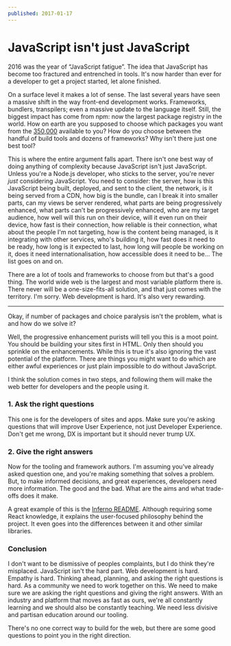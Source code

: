 ```yaml
---
published: 2017-01-17
---
```


# JavaScript isn't just JavaScript

2016 was the year of “JavaScript fatigue”. The idea that JavaScript has become
too fractured and entrenched in tools. It's now harder than ever for a developer
to get a project started, let alone finished.

On a surface level it makes a lot of sense. The last several years have seen a
massive shift in the way front-end development works. Frameworks, bundlers,
transpilers; even a massive update to the language itself. Still, the biggest
impact has come from npm: now the largest package registry in the world. How on
earth are you supposed to choose which packages you want from the
[350,000](https://www.linux.com/news/event/Nodejs/2016/state-union-npm)
available to you? How do you choose between the handful of build tools and
dozens of frameworks? Why isn't there just one best tool?

This is where the entire argument falls apart. There isn't one best way of doing
anything of complexity because JavaScript isn't just JavaScript. Unless you're a
Node.js developer, who sticks to the server, you're never *just* considering
JavaScript. You need to consider: the server, how is this JavaScript being
built, deployed, and sent to the client, the network, is it being served from a
CDN, how big is the bundle, can I break it into smaller parts, can my views be
server rendered, what parts are being progressively enhanced, what parts can't
be progressively enhanced, who are my target audience, how well will this run on
their device, will it even run on their device, how fast is their connection,
how reliable is their connection, what about the people I'm not targeting, how
is the content being managed, is it integrating with other services, who's
building it, how fast does it need to be ready, how long is it expected to last,
how long will people be working on it, does it need internationalisation, how
accessible does it need to be… The list goes on and on.

There are a lot of tools and frameworks to choose from but that's a good thing.
The world wide web is the largest and most variable platform there is. There
never will be a one-size-fits-all solution, and that just comes with the
territory. I'm sorry. Web development is hard. It's also very rewarding.

*****

Okay, if number of packages and choice paralysis isn't the problem, what is and
how do we solve it?

Well, the progressive enhancement purists will tell you this is a moot point.
You should be building your sites first in HTML. Only then should you sprinkle
on the enhancements. While this is true it's also ignoring the vast potential of
the platform. There are things you might want to do which are either awful
experiences or just plain impossible to do without JavaScript.

I think the solution comes in two steps, and following them will make the web
better for developers and the people using it.

### 1. Ask the right questions

This one is for the developers of sites and apps. Make sure you're asking
questions that will improve User Experience, not just Developer Experience.
Don't get me wrong, DX is important but it should never trump UX.

### 2. Give the right answers

Now for the tooling and framework authors. I'm assuming you've already asked
question one, and you're making something that solves a problem. But, to make
informed decisions, and great experiences, developers need more information. The
good and the bad. What are the aims and what trade-offs does it make.

A great example of this is the [Inferno
README](https://github.com/infernojs/inferno/blob/master/README.md). Although
requiring some React knowledge, it explains the user-focused philosophy behind
the project. It even goes into the differences between it and other similar
libraries.

### Conclusion

I don't want to be dismissive of peoples complaints, but I do think they're
misplaced. JavaScript isn't the hard part. Web development is hard. Empathy is
hard. Thinking ahead, planning, and asking the right questions is hard. As a
community we need to work together on this. We need to make sure we are asking
the right questions and giving the right answers. With an industry and platform
that moves as fast as ours, we're all constantly learning and we should also be
constantly teaching. We need less divisive and partisan education around our
tooling.

There's no one correct way to build for the web, but there are some good
questions to point you in the right direction.
